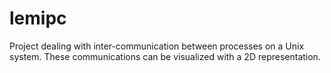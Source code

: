 # lemipc
Project dealing with inter-communication between processes on a Unix system. These communications can be visualized with a 2D representation.
